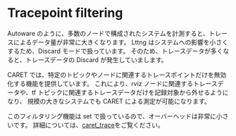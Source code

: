# Tracepoint filtering

Autoware のように、多数のノードで構成されたシステムを計測すると、トレースによるデータ量が非常に大きくなります。
Lttng はシステムへの影響を小さくするため、Discard モードで扱っています。
そのため、トレースデータが多くなると、トレースデータの Discard が発生していまします。

CARET では、特定のトピックやノードに関連するトレースポイントだけを無効化する機能を提供しています。
これにより、rviz ノードに関連するトレースデータや、tf トピックに関連するトレースデータだけを記録対象から外せるようになり、 規模の大きなシステムでも CARET による測定が可能になります。

このフィルタリング機能は set で扱っているので、オーバーヘッドは非常に小さいです。
詳細については、[caret_trace](../software_architecture/caret_trace.md)をご覧ください。
